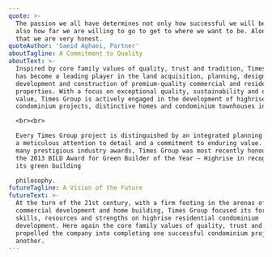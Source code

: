 ```yaml
---
quote: >-
  The passion we all have determines not only how successful we will be, but
  also how far we are willing to go to get to where we want to be. Along with
  that we are very honest.
quoteAuthor: 'Saeid Aghaei, Partner'
aboutTagline: A Commitment to Quality
aboutText: >-
  Inspired by core family values of quality, trust and tradition, Times Group
  has become a leading player in the land acquisition, planning, design,
  development and construction of premium-quality commercial and residential
  properties. With a focus on exceptional quality, sustainability and enduring
  value, Times Group is actively engaged in the development of highrise
  condominium projects, distinctive homes and condominium townhouses in the GTA.

  <br><br>

  Every Times Group project is distinguished by an integrated planning process,
  a meticulous attention to detail and a commitment to enduring value. Winner of
  many prestigious industry awards, Times Group was most recently honoured with
  the 2013 BILD Award for Green Builder of the Year – Highrise in recognition of
  its green building 

  philosophy.
futureTagline: A Vision of the Future
futureText: >-
  At the turn of the 21st century, with a firm footing in the arenas of
  commercial development and home building, Times Group focused its formidable
  skills, resources and strengths on highrise residential condominium
  development. Here again the core family values of quality, trust and tradition
  propelled the company into completing one successful condominium project after
  another.
---
```



